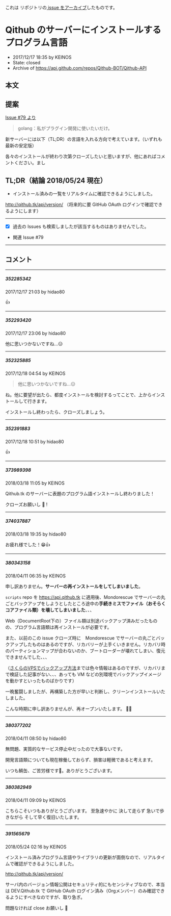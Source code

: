 これは  リポジトリの[ issue をアーカイブ]()したものです。

# Qithub のサーバーにインストールするプログラム言語

- 2017/12/17 18:35 by KEINOS
- State: closed
- Archive of https://api.github.com/repos/Qithub-BOT/Qithub-API

## 本文

## 提案
[Issue #79 より](https://github.com/Qithub-BOT/scripts/issues/79#issuecomment-352215922)
> golang：私がプラグイン開発に使いたいだけ。

新サーバーには以下（TL;DR）の言語を入れる方向で考えています。（いずれも最新の安定版）

各々のインストールが終わり次第クローズしたいと思いますが、他にあればコメントください。まし

## TL;DR（結論 2018/05/24 現在）

- インストール済みの一覧をリアルタイムに確認できるようにしました。

http://qithub.tk/api/version/
（将来的に要 GitHub OAuth ログインで確認できるようにします）

----------------

- [x] 過去の Issues も検索しましたが該当するものはありませんでした。
- 関連 Issue #79

-----

## コメント

-----

##### 352285342

2017/12/17 21:03 by hidao80

👍

-----

##### 352293420

2017/12/17 23:06 by hidao80

他に思いつかないですね…😑

-----

##### 352325885

2017/12/18 04:54 by KEINOS

> 他に思いつかないですね…😑

ね。他に要望が出たら、都度インストールを検討するってことで、上からインストールして行きます。

インストールし終わったら、クローズしましょう。


-----

##### 352391883

2017/12/18 10:51 by hidao80

👍

-----

##### 373989398

2018/03/18 11:05 by KEINOS

Qithub.tk のサーバーに表題のプログラム語インストールし終わりました！

クローズお願いし 💪 !


-----

##### 374037887

2018/03/18 19:35 by hidao80

お疲れ様でした！😁👍

-----

##### 380343158

2018/04/11 06:35 by KEINOS

申し訳ありません。**サーバーの再インストールをしてしまいました**。

`scripts` repo を https://api.qithub.tk に適用後、Mondorescue でサーバーの丸ごとバックアップをしようとしたところ途中の**手続きミスでファイル（おそらくコアファイル類）を壊してしまいました**、、、

Web（DocumentRoot下の）ファイル類は別途バックアップ済みだったものの、プログラム言語類は再インストールが必要です。

また、以前のこの issue クローズ時に　Mondorescue でサーバーの丸ごとバックアップしたものはあるのですが、リカバリーが上手くいきません。リカバリ時のパーティションマップが合わないのか、ブートローダーが壊れてしまい、復元できませんでした、、、

（[さくらのVPSでバックアップ方法](https://qiita.com/halpas/items/2f51d3b9954367f1587e)までは色々情報はあるのですが、リカバリまで検証した記事がない、、、あっても VM などの別環境でバックアップイメージを動かすといったものばかりです）

一晩奮闘しましたが、再構築した方が早いと判断し、クリーンインストールいたしました。

こんな時期に申し訳ありませんが、再オープンいたします。 🙇‍♀️ 

-----

##### 380377202

2018/04/11 08:50 by hidao80

無問題、実質的なサービス停止中だったので大事ないです。

開発言語類についても現在稼働しておらず、損害は軽微であると考えます。

いつも鯖缶、ご苦労様です🙇。ありがとうございます。

-----

##### 380382949

2018/04/11 09:09 by KEINOS

こちらこそいつもありがとうございます。
至急速やかに 決して走らず 急いで歩きながら そして早く復旧いたします。

-----

##### 391565679

2018/05/24 02:16 by KEINOS

インストール済みプログラム言語やライブラリの更新が面倒なので、リアルタイムで確認ができるようにしました。

http://qithub.tk/api/version/

サーバ内のバージョン情報公開はセキュリティ的にもセンシティブなので、本当は DEV.Qithub.tk で GitHub OAuth ログイン済み（Orgメンバー）のみ確認できるようにすべきなのですが、取り急ぎ。

問題なければ close お願いし 💪 

